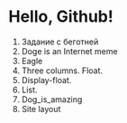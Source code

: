 # Hello, Github!
1. Задание с беготней
2. Doge is an Internet meme
3. Eagle
4. Three columns. Float.
5. Display-float.
6. List.
7. Dog_is_amazing
8. Site layout